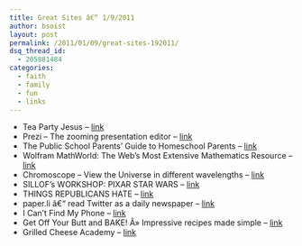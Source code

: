 ```yaml
---
title: Great Sites â€“ 1/9/2011
author: bsoist
layout: post
permalink: /2011/01/09/great-sites-192011/
dsq_thread_id:
  - 205881484
categories:
  - faith
  - family
  - fun
  - links
---
```

  * Tea Party Jesus &#8211; [link][1] 
  * Prezi &#8211; The zooming presentation editor &#8211; [link][2] 
  * The Public School Parents&#8217; Guide to Homeschool Parents &#8211; [link][3] 
  * Wolfram MathWorld: The Web&#8217;s Most Extensive Mathematics Resource &#8211; [link][4] 
  * Chromoscope &#8211; View the Universe in different wavelengths &#8211; [link][5] 
  * SILLOF&#8217;s WORKSHOP: PIXAR STAR WARS &#8211; [link][6] 
  * THINGS REPUBLICANS HATE &#8211; [link][7] 
  * paper.li â€“ read Twitter as a daily newspaper &#8211; [link][8] 
  * I Can&#8217;t Find My Phone &#8211; [link][9] 
  * Get Off Your Butt and BAKE! Â» Impressive recipes made simple &#8211; [link][10] 
  * Grilled Cheese Academy &#8211; [link][11]

 [1]: http://teapartyjesus.tumblr.com/
 [2]: http://prezi.com/
 [3]: http://networkedblogs.com/3gEMZ
 [4]: http://mathworld.wolfram.com/
 [5]: http://www.chromoscope.net/
 [6]: http://www.sillof.com/Drawings.htm
 [7]: http://thethingsrepublicanshate.com/?page_id=405
 [8]: http://paper.li/
 [9]: http://www.icantfindmyphone.com/
 [10]: http://www.justgetoffyourbuttandbake.com/
 [11]: http://delicious.com/bsoist/s
